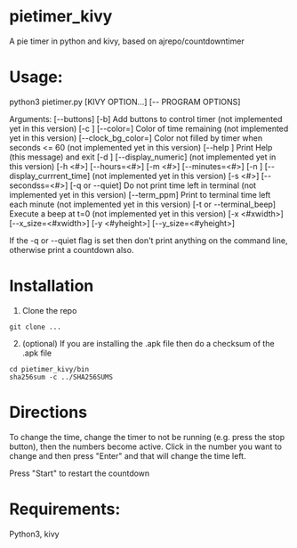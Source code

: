 # pietimer_kivy
A pie timer in python and kivy, based on ajrepo/countdowntimer

# Usage: 

python3 pietimer.py [KIVY OPTION...] [-- PROGRAM OPTIONS]

Arguments:
  [--buttons] [-b] Add buttons to control timer  (not implemented yet in this version)
  [-c <color>] [--color=<color>] Color of time remaining  (not implemented yet in this version)
  [--clock_bg_color=<color>] Color not filled by timer when seconds <= 60  (not implemented yet in this version)
  [--help ]   Print Help (this message) and exit
  [-d ] [--display_numeric]  (not implemented yet in this version)
  [-h <#>] [--hours=<#>]
  [-m <#>] [--minutes=<#>]
  [-n ] [--display_currrent_time]  (not implemented yet in this version)
  [-s <#>] [--secondss=<#>]
  [-q or --quiet]  Do not print time left in terminal  (not implemented yet in this version)
  [--term_ppm] Print to terminal time left each minute  (not implemented yet in this version)
  [-t or --terminal_beep] Execute a beep at t=0  (not implemented yet in this version)
  [-x <#xwidth>] [--x_size=<#xwidth>]
  [-y <#yheight>] [--y_size=<#yheight>]


If the -q or --quiet flag is set then don't print anything on the command line, otherwise print a countdown also.

# Installation

1. Clone the repo

`git clone ... `

2. (optional) If you are installing the .apk file then do a checksum of the .apk file

```
cd pietimer_kivy/bin
sha256sum -c ../SHA256SUMS 
```

# Directions

To change the time, change the timer to not be running (e.g. press the stop button), then
the numbers become active. Click in the number you want to change and then press "Enter"
and that will change the time left. 

Press "Start" to restart the countdown

# Requirements:
Python3, kivy
